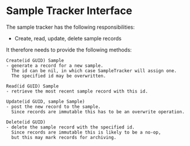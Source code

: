 # Sample Tracker Interface

The sample tracker has the following responsibilities: 

* Create, read, update, delete sample records

It therefore needs to provide the following methods: 

    Create(id GUID) Sample 
    - generate a record for a new sample. 
      The id can be nil, in which case SampleTracker will assign one. 
      The specified id may be overwritten. 

    Read(id GUID) Sample 
    - retrieve the most recent sample record with this id. 

    Update(id GUID, sample Sample) 
    - post the new record to the sample. 
      Since records are immutable this has to be an overwrite operation.

    Delete(id GUID) 
    - delete the sample record with the specified id. 
      Since records are immutable this is likely to be a no-op, 
      but this may mark records for archiving. 